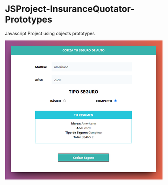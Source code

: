 # JSProject-InsuranceQuotator-Prototypes
Javascript Project using objects prototypes


![Website look](/img/forReadme.png)
